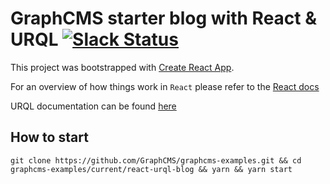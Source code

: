 # GraphCMS starter blog with React & URQL [![Slack Status](https://slack.graphcms.com/badge.svg)](https://slack.graphcms.com)

This project was bootstrapped with [Create React App](https://github.com/facebookincubator/create-react-app).

For an overview of how things work in `React` please refer to the [React docs](https://reactjs.org/docs/hello-world.html)

URQL documentation can be found [here](https://github.com/FormidableLabs/urql)

## How to start

```
git clone https://github.com/GraphCMS/graphcms-examples.git && cd graphcms-examples/current/react-urql-blog && yarn && yarn start
```
